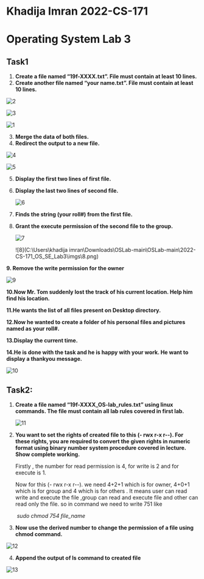 # Khadija Imran                                          2022-CS-171

# Operating System Lab 3

## Task1

1. **Create a file named “19f-XXXX.txt”. File must contain at least 10 lines.** 
2.  **Create another file named “your name.txt”. File must contain at least 10 lines.**

![2](2022-CS-171_OS_SE_Lab3\imgs\2.png)

![3](2022-CS-171_OS_SE_Lab3\imgs\3.png)

![1](2022-CS-171_OS_SE_Lab3\imgs\1.png)

3. **Merge the data of both files.** 
4. **Redirect the output to a new file.** 

![4](2022-CS-171_OS_SE_Lab3\imgs\4.png)

![5](2022-CS-171_OS_SE_Lab3\imgs\5.png)

5. **Display the first two lines of first file.**

6. **Display the last two lines of second file.**

   ![6](2022-CS-171_OS_SE_Lab3\imgs\6.png)

7. **Finds the string (your roll#) from the first file.** 

8. **Grant the execute permission of the second file to the group.** 

   ![7](2022-CS-171_OS_SE_Lab3\imgs\7.png)

   ![8](C:\Users\khadija imran\Downloads\OSLab-main\OSLab-main\2022-CS-171_OS_SE_Lab3\imgs\8.png)

**9. Remove the write permission for the owner**

![9](2022-CS-171_OS_SE_Lab3\imgs\9.png)

**10.Now Mr. Tom suddenly lost the track of his current location. Help him find his location.** 

**11.He wants the list of all files present on Desktop directory.** 

**12.Now he wanted to create a folder of his personal files and pictures named as your roll#.** 

**13.Display the current time.**

 **14.He is done with the task and he is happy with your work. He want to display a thankyou message.**

![10](2022-CS-171_OS_SE_Lab3\imgs\10.png)

## Task2:

1. **Create a file named “19f-XXXX_OS-lab_rules.txt” using linux commands. The file must contain all lab rules covered in first lab.** 

   ![11](2022-CS-171_OS_SE_Lab3\imgs\11.png)

2. **You want to set the rights of created file to this (- rwx r-x r--). For these rights, you are required to convert the given rights in numeric format using binary number system procedure covered in lecture. Show complete working.** 

   Firstly , the number for read permission is 4, for write is 2 and for execute is 1.

   Now for this (- rwx r-x r--). we need 4+2+1 which is for owner, 4+0+1 which is for group and 4 which is for others . It means user can read write and execute the file ,group can read and execute file and other can read only the file. so in command we need to write 751 like

   ​                                        *sudo chmod 754 file_name*

3.  **Now use the derived number to change the permission of a file using chmod command.**  

   ![12](2022-CS-171_OS_SE_Lab3\imgs\12.png)

4. **Append the output of ls command to created file**

![13](2022-CS-171_OS_SE_Lab3\imgs\13.png)
